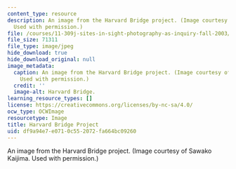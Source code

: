 ```yaml
---
content_type: resource
description: An image from the Harvard Bridge project. (Image courtesy of Sawako Kaijima.
  Used with permission.)
file: /courses/11-309j-sites-in-sight-photography-as-inquiry-fall-2003/df9a94e7e0710c552072fa664bc09260_11-309jf03.jpg
file_size: 71311
file_type: image/jpeg
hide_download: true
hide_download_original: null
image_metadata:
  caption: An image from the Harvard Bridge project. (Image courtesy of Sawako Kaijima.
    Used with permission.)
  credit: ''
  image-alt: Harvard Bridge.
learning_resource_types: []
license: https://creativecommons.org/licenses/by-nc-sa/4.0/
ocw_type: OCWImage
resourcetype: Image
title: Harvard Bridge Project
uid: df9a94e7-e071-0c55-2072-fa664bc09260
---
```

An image from the Harvard Bridge project. (Image courtesy of Sawako Kaijima. Used with permission.)